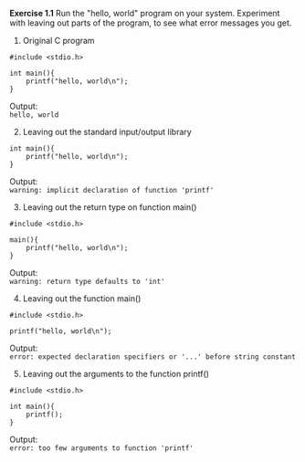 **Exercise 1.1**
Run the "hello, world" program on your system. Experiment with leaving out parts of the program, to see what error messages you get.

1. Original C program  
```
#include <stdio.h>

int main(){
    printf("hello, world\n");
}
```

Output:  
`hello, world`

2. Leaving out the standard input/output library

```
int main(){
    printf("hello, world\n");
}
```

Output:  
`warning: implicit declaration of function 'printf'`

3. Leaving out the return type on function main()

```
#include <stdio.h>

main(){
    printf("hello, world\n");
}
```

Output:  
`warning: return type defaults to 'int'`

4. Leaving out the function main()

```
#include <stdio.h>

printf("hello, world\n");
```

Output:  
`error: expected declaration specifiers or '...' before string constant`

5. Leaving out the arguments to the function printf()

```
#include <stdio.h>

int main(){
    printf();
}
```

Output:  
`error: too few arguments to function 'printf'`